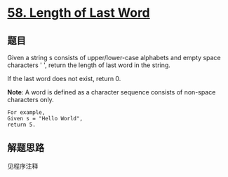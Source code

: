 # [58. Length of Last Word](https://leetcode-cn.com/problems/length-of-last-word/)

## 题目
Given a string s consists of upper/lower-case alphabets and empty space characters ' ', return the length of last word in the string.

If the last word does not exist, return 0.

**Note**: A word is defined as a character sequence consists of non-space characters only.

```
For example, 
Given s = "Hello World",
return 5.
```
## 解题思路

见程序注释
